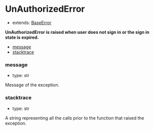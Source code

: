 # UnAuthorizedError

- extends: [BaseError](./baseerror.md)

**UnAuthorizedError is raised when user does not sign in or the sign in state is expired.**

- [message](#message)
- [stacktrace](#stacktrace)


### message
- type: str

Message of the exception.


### stacktrace
- type: str

A string representing all the calls prior to the function that raised the exception.